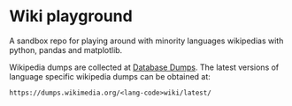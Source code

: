 # Wiki playground

A sandbox repo for playing around with minority languages wikipedias with 
python, pandas and matplotlib.

Wikipedia dumps are collected at [Database
Dumps](https://dumps.wikimedia.org/plwiki/latest/ "Wiki Dumps"). The latest
versions of language specific wikipedia dumps can be obtained at:

    https://dumps.wikimedia.org/<lang-code>wiki/latest/
